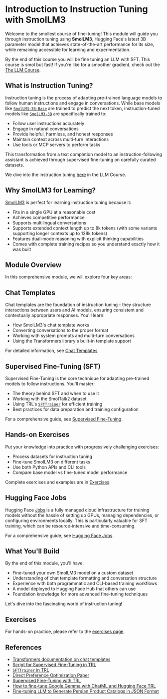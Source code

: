 # Introduction to Instruction Tuning with SmolLM3

Welcome to the smollest course of fine-tuning! This module will guide you through instruction tuning using **SmolLM3**, Hugging Face's latest 3B parameter model that achieves state-of-the-art performance for its size, while remaining accessible for learning and experimentation.

<Tip>

By the end of this course you will be fine tuning an LLM with SFT. This course is smol but fast! If you're like for a smoother gradient, check out the [The LLM Course](https://huggingface.co/learn/llm-course/chapter1/1).

</Tip>

## What is Instruction Tuning?

Instruction tuning is the process of adapting pre-trained language models to follow human instructions and engage in conversations. While base models like [`SmolLM3-3B-Base`](https://huggingface.co/HuggingFaceTB/SmolLM3-3B-Base) are trained to predict the next token, instruction-tuned models like [`SmolLM3-3B`](https://huggingface.co/HuggingFaceTB/SmolLM3-3B) are specifically trained to:

- Follow user instructions accurately
- Engage in natural conversations
- Provide helpful, harmless, and honest responses
- Maintain context across multi-turn interactions
- Use tools or MCP servers to perform tasks

This transformation from a text completion model to an instruction-following assistant is achieved through supervised fine-tuning on carefully curated datasets.

<Tip>

We dive into the instruction tuning [here](https://huggingface.co/learn/llm-course/en/chapter11/2?fw=pt0) in the LLM Course.

</Tip>

## Why SmolLM3 for Learning?

[SmolLM3](https://hf.co/blog/smollm3) is perfect for learning instruction tuning because it:

- Fits in a single GPU at a reasonable cost 
- Achieves competitive performance
- Supports multilingual conversations
- Supports extended context length up to 8k tokens (with some variants supporting longer contexts up to 128k tokens)
- Features dual-mode reasoning with explicit thinking capabilities
- Comes with complete training recipes so you understand exactly how it was built

## Module Overview

In this comprehensive module, we will explore four key areas:

## Chat Templates

Chat templates are the foundation of instruction tuning - they structure interactions between users and AI models, ensuring consistent and contextually appropriate responses. You'll learn:

- How SmolLM3's chat template works
- Converting conversations to the proper format
- Working with system prompts and multi-turn conversations
- Using the Transformers library's built-in template support

For detailed information, see [Chat Templates](./2.md).

## Supervised Fine-Tuning (SFT)

Supervised Fine-Tuning is the core technique for adapting pre-trained models to follow instructions. You'll master:

- The theory behind SFT and when to use it
- Working with the SmolTalk2 dataset
- Using TRL's [`SFTTrainer`](https://huggingface.co/docs/trl/en/sft_trainer) for efficient training
- Best practices for data preparation and training configuration

For a comprehensive guide, see [Supervised Fine-Tuning](./3.md).

## Hands-on Exercises

Put your knowledge into practice with progressively challenging exercises:

- Process datasets for instruction tuning
- Fine-tune SmolLM3 on different tasks
- Use both Python APIs and CLI tools
- Compare base model vs fine-tuned model performance

Complete exercises and examples are in [Exercises](./4.md).

## Hugging Face Jobs

Hugging Face [Jobs](https://huggingface.co/docs/huggingface_hub/en/guides/jobs) is a fully managed cloud infrastructure for training models without the hassle of setting up GPUs, managing dependencies, or configuring environments locally. This is particularly valuable for SFT training, which can be resource-intensive and time-consuming.

For a comprehensive guide, see [Hugging Face Jobs](./5.md).

## What You'll Build

By the end of this module, you'll have:

- Fine-tuned your own SmolLM3 model on a custom dataset
- Understanding of chat template formatting and conversation structure
- Experience with both programmatic and CLI-based training workflows
- A model deployed to Hugging Face Hub that others can use
- Foundation knowledge for more advanced fine-tuning techniques

Let's dive into the fascinating world of instruction tuning!

## Exercises

For hands-on practice, please refer to the [exercises page](./exercises.md).

## References

- [Transformers documentation on chat templates](https://huggingface.co/docs/transformers/main/en/chat_templating)
- [Script for Supervised Fine-Tuning in TRL](https://github.com/huggingface/trl/blob/main/examples/scripts/sft.py)
- [`SFTTrainer` in TRL](https://huggingface.co/docs/trl/main/en/sft_trainer)
- [Direct Preference Optimization Paper](https://arxiv.org/abs/2305.18290)
- [Supervised Fine-Tuning with TRL](https://huggingface.co/docs/trl/main/en/tutorials/supervised_finetuning)
- [How to fine-tune Google Gemma with ChatML and Hugging Face TRL](https://www.philschmid.de/fine-tune-google-gemma)
- [Fine-tuning LLM to Generate Persian Product Catalogs in JSON Format](https://huggingface.co/learn/cookbook/en/fine_tuning_llm_to_generate_persian_product_catalogs_in_json_format) 